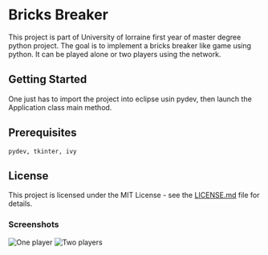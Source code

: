 # Bricks Breaker

This project is part of University of lorraine first year of master degree python project. The goal is to implement a bricks breaker like game using python. It can be played alone or two players using the network. 

## Getting Started

One just has to import the project into eclipse usin pydev, then launch the Application class main method.

## Prerequisites

```
pydev, tkinter, ivy 
```

## License

This project is licensed under the MIT License - see the [LICENSE.md](LICENSE.md) file for details.

### Screenshots

![One player](https://github.com/dusby/BricksBreaker/blob/master/screenshots/onePlayer.png)
![Two players](https://github.com/dusby/BricksBreaker/blob/master/screenshots/twoPlayers.png)
